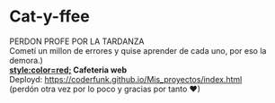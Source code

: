 # Cat-y-ffee
PERDON PROFE POR LA TARDANZA <br>
Cometí un millon de errores y quise aprender de cada uno, por eso la demora.) <br>
<b> <style:color=red;> Cafeteria web </style> </b> <br>
Deployd: https://coderfunk.github.io/Mis_proyectos/index.html <br>
(perdón otra vez por lo poco y gracias por tanto ♥)
